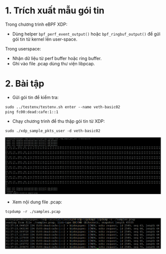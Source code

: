 # 1. Trích xuất mẫu gói tin
Trong chương trình eBPF XDP:
- Dùng helper `bpf_perf_event_output()` hoặc `bpf_ringbuf_output()` để gửi gói tin từ kernel lên user-space.

Trong userspace:
- Nhận dữ liệu từ perf buffer hoặc ring buffer.
- Ghi vào file .pcap dùng thư viện libpcap.
# 2. Bài tập
- Gửi gói tin để kiểm tra:
```
sudo ../testenv/testenv.sh enter --name veth-basic02
ping fc00:dead:cafe:1::1
```
- Chạy chương trình để thu thập gói tin từ XDP:
```
sudo ./xdp_sample_pkts_user -d veth-basic02 
```
![](../imgs/45.png)
- Xem nội dung file .pcap:
```
tcpdump -r ./samples.pcap
```
![](../imgs/46.png)